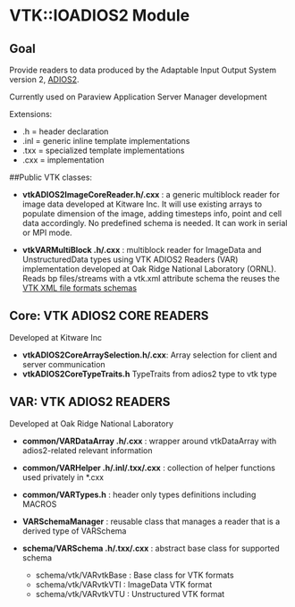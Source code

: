 # VTK::IOADIOS2 Module

## Goal

Provide readers to data produced by the Adaptable Input Output System version 2, [ADIOS2](https://adios2.readthedocs.io/en/latest/).

Currently used on Paraview Application Server Manager development

Extensions:

* .h = header declaration
* .inl = generic inline template implementations
* .txx = specialized template implementations
* .cxx = implementation

##Public VTK classes:

- **vtkADIOS2ImageCoreReader.h/.cxx** : a generic multiblock reader for image data developed at Kitware Inc. It will use existing arrays to populate dimension of the image, adding timesteps info, point and cell data accordingly. No predefined schema is needed. It can work in serial or MPI mode.

- **vtkVARMultiBlock .h/.cxx** : multiblock reader for ImageData and UnstructuredData types using VTK ADIOS2 Readers (VAR) implementation developed at Oak Ridge National Laboratory (ORNL). Reads bp files/streams with a vtk.xml attribute schema the reuses the [VTK XML file formats schemas](https://vtk.org/wp-content/uploads/2015/04/file-formats.pdf)

## **Core: VTK ADIOS2 CORE READERS**

Developed at Kitware Inc
- **vtkADIOS2CoreArraySelection.h/.cxx**: Array selection for client and server communication
- **vtkADIOS2CoreTypeTraits.h** TypeTraits from adios2 type to vtk type

## **VAR: VTK ADIOS2 READERS**

Developed at Oak Ridge National Laboratory

- **common/VARDataArray .h/.cxx** : wrapper around vtkDataArray with adios2-related relevant information


- **common/VARHelper .h/.inl/.txx/.cxx** : collection of helper functions used privately in *.cxx


- **common/VARTypes.h** : header only types definitions including MACROS


- **VARSchemaManager** : reusable class that manages a reader that is a derived type of VARSchema


- **schema/VARSchema .h/.txx/.cxx** : abstract base class for supported schema
    - schema/vtk/VARvtkBase : Base class for VTK formats
    - schema/vtk/VARvtkVTI : ImageData VTK format
    - schema/vtk/VARvtkVTU : Unstructured VTK format
